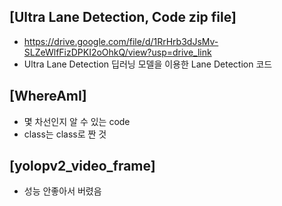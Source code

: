 
## [Ultra Lane Detection, Code zip file]
* https://drive.google.com/file/d/1RrHrb3dJsMv-SLZeWlfFizDPKI2oOhkQ/view?usp=drive_link
* Ultra Lane Detection 딥러닝 모델을 이용한 Lane Detection 코드

## [WhereAmI]
* 몇 차선인지 알 수 있는 code
* class는 class로 짠 것

## [yolopv2_video_frame]
* 성능 안좋아서 버렸음
  
